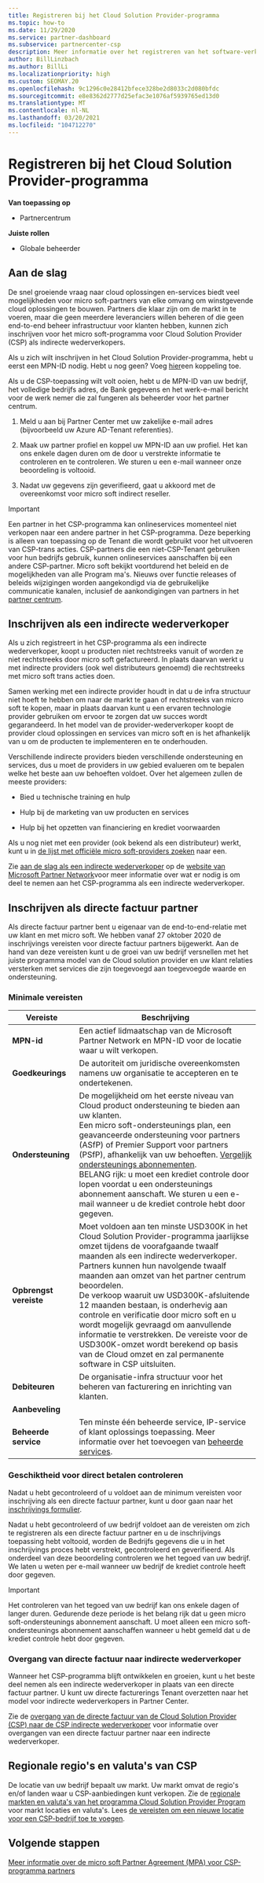 ```yaml
---
title: Registreren bij het Cloud Solution Provider-programma
ms.topic: how-to
ms.date: 11/29/2020
ms.service: partner-dashboard
ms.subservice: partnercenter-csp
description: Meer informatie over het registreren van het software-verkoop model van de Cloud Solution Provider (CSP) dat het beste is voor uw bedrijf, zoals een indirecte wederverkoper of een directe factuur partner.
author: BillLinzbach
ms.author: BillLi
ms.localizationpriority: high
ms.custom: SEOMAY.20
ms.openlocfilehash: 9c1296c0e28412bfece328be2d8033c2d080bfdc
ms.sourcegitcommit: e8e8362d2777d25efac3e1076af5939765ed13d0
ms.translationtype: MT
ms.contentlocale: nl-NL
ms.lasthandoff: 03/20/2021
ms.locfileid: "104712270"
---
```

# <a name="enroll-in-the-cloud-solution-provider-program"></a>Registreren bij het Cloud Solution Provider-programma

**Van toepassing op**

- Partnercentrum  

**Juiste rollen**

- Globale beheerder

## <a name="get-started"></a>Aan de slag

De snel groeiende vraag naar cloud oplossingen en-services biedt veel mogelijkheden voor micro soft-partners van elke omvang om winstgevende cloud oplossingen te bouwen. Partners die klaar zijn om de markt in te voeren, maar die geen meerdere leveranciers willen beheren of die geen end-to-end beheer infrastructuur voor klanten hebben, kunnen zich inschrijven voor het micro soft-programma voor Cloud Solution Provider (CSP) als indirecte wederverkopers.

Als u zich wilt inschrijven in het Cloud Solution Provider-programma, hebt u eerst een MPN-ID nodig. Hebt u nog geen? Voeg [hier](https://partner.microsoft.com/)een koppeling toe.

Als u de CSP-toepassing wilt volt ooien, hebt u de MPN-ID van uw bedrijf, het volledige bedrijfs adres, de Bank gegevens en het werk-e-mail bericht voor de werk nemer die zal fungeren als beheerder voor het partner centrum.

1. Meld u aan bij Partner Center met uw zakelijke e-mail adres (bijvoorbeeld uw Azure AD-Tenant referenties).

2. Maak uw partner profiel en koppel uw MPN-ID aan uw profiel.
Het kan ons enkele dagen duren om de door u verstrekte informatie te controleren en te controleren. We sturen u een e-mail wanneer onze beoordeling is voltooid.

3. Nadat uw gegevens zijn geverifieerd, gaat u akkoord met de overeenkomst voor micro soft indirect reseller.

> [!IMPORTANT]  
> Een partner in het CSP-programma kan onlineservices momenteel niet verkopen naar een andere partner in het CSP-programma. Deze beperking is alleen van toepassing op de Tenant die wordt gebruikt voor het uitvoeren van CSP-trans acties. CSP-partners die een niet-CSP-Tenant gebruiken voor hun bedrijfs gebruik, kunnen onlineservices aanschaffen bij een andere CSP-partner. Micro soft bekijkt voortdurend het beleid en de mogelijkheden van alle Program ma's. Nieuws over functie releases of beleids wijzigingen worden aangekondigd via de gebruikelijke communicatie kanalen, inclusief de aankondigingen van partners in het [partner centrum](announcements/index.md).

## <a name="enroll-as-an-indirect-reseller"></a>Inschrijven als een indirecte wederverkoper

Als u zich registreert in het CSP-programma als een indirecte wederverkoper, koopt u producten niet rechtstreeks vanuit of worden ze niet rechtstreeks door micro soft gefactureerd. In plaats daarvan werkt u met indirecte providers (ook wel distributeurs genoemd) die rechtstreeks met micro soft trans acties doen.

Samen werking met een indirecte provider houdt in dat u de infra structuur niet hoeft te hebben om naar de markt te gaan of rechtstreeks van micro soft te kopen, maar in plaats daarvan kunt u een ervaren technologie provider gebruiken om ervoor te zorgen dat uw succes wordt gegarandeerd. In het model van de provider-wederverkoper koopt de provider cloud oplossingen en services van micro soft en is het afhankelijk van u om de producten te implementeren en te onderhouden.

Verschillende indirecte providers bieden verschillende ondersteuning en services, dus u moet de providers in uw gebied evalueren om te bepalen welke het beste aan uw behoeften voldoet. Over het algemeen zullen de meeste providers:

- Bied u technische training en hulp

- Hulp bij de marketing van uw producten en services

- Hulp bij het opzetten van financiering en krediet voorwaarden

Als u nog niet met een provider (ook bekend als een distributeur) werkt, kunt u in [de lijst met officiële micro soft-providers zoeken](https://partnercenter.microsoft.com/partner/find-a-provider) naar een.

Zie [aan de slag als een indirecte wederverkoper](https://partner.microsoft.com/cloud-solution-provider/whats-required) op de [website van Microsoft Partner Network](https://partner.microsoft.com/)voor meer informatie over wat er nodig is om deel te nemen aan het CSP-programma als een indirecte wederverkoper.

## <a name="enroll-as-a-direct-bill-partner"></a>Inschrijven als directe factuur partner

Als directe factuur partner bent u eigenaar van de end-to-end-relatie met uw klant en met micro soft. We hebben vanaf 27 oktober 2020 de inschrijvings vereisten voor directe factuur partners bijgewerkt. Aan de hand van deze vereisten kunt u de groei van uw bedrijf versnellen met het juiste programma model van de Cloud solution provider en uw klant relaties versterken met services die zijn toegevoegd aan toegevoegde waarde en ondersteuning.  

### <a name="minimum-requirements"></a>Minimale vereisten

|**Vereiste**|  **Beschrijving**  |
|--------------------------------|--------------------------------------------------------------|
|**MPN-id**   |Een actief lidmaatschap van de Microsoft Partner Network en MPN-ID voor de locatie waar u wilt verkopen.    |
|**Goedkeurings**   |De autoriteit om juridische overeenkomsten namens uw organisatie te accepteren en te ondertekenen.|
|**Ondersteuning**   |De mogelijkheid om het eerste niveau van Cloud product ondersteuning te bieden aan uw klanten. <br>Een micro soft-ondersteunings plan, een geavanceerde ondersteuning voor partners (ASfP) of Premier Support voor partners (PSfP), afhankelijk van uw behoeften. [Vergelijk ondersteunings abonnementen](https://partner.microsoft.com/support/partnersupport).<br> BELANG rijk: u moet een krediet controle door lopen voordat u een ondersteunings abonnement aanschaft. We sturen u een e-mail wanneer u de krediet controle hebt door gegeven. |
|**Opbrengst vereiste**|Moet voldoen aan ten minste USD300K in het Cloud Solution Provider-programma jaarlijkse omzet tijdens de voorafgaande twaalf maanden als een indirecte wederverkoper. Partners kunnen hun navolgende twaalf maanden aan omzet van het partner centrum beoordelen.<br/>De verkoop waaruit uw USD300K-afsluitende 12 maanden bestaan, is onderhevig aan controle en verificatie door micro soft en u wordt mogelijk gevraagd om aanvullende informatie te verstrekken. De vereiste voor de USD300K-omzet wordt berekend op basis van de Cloud omzet en zal permanente software in CSP uitsluiten.|
|**Debiteuren** |De organisatie-infra structuur voor het beheren van facturering en inrichting van klanten.|
|**Aanbeveling**|             |
|**Beheerde service**   |Ten minste één beheerde service, IP-service of klant oplossings toepassing. Meer informatie over het toevoegen van [beheerde services](https://partner.microsoft.com/business-opportunities/managed-services-provider).|

### <a name="verify-direct-bill-eligibility"></a>Geschiktheid voor direct betalen controleren

Nadat u hebt gecontroleerd of u voldoet aan de minimum vereisten voor inschrijving als een directe factuur partner, kunt u door gaan naar het [inschrijvings formulier](https://partner.microsoft.com/pcv/register/joinnow/enrollmentwelcome/Reseller/migrate?cloudInstance=Global).

Nadat u hebt gecontroleerd of uw bedrijf voldoet aan de vereisten om zich te registreren als een directe factuur partner en u de inschrijvings toepassing hebt voltooid, worden de Bedrijfs gegevens die u in het inschrijvings proces hebt verstrekt, gecontroleerd en geverifieerd. Als onderdeel van deze beoordeling controleren we het tegoed van uw bedrijf. We laten u weten per e-mail wanneer uw bedrijf de krediet controle heeft door gegeven.
>[!IMPORTANT]
>Het controleren van het tegoed van uw bedrijf kan ons enkele dagen of langer duren. Gedurende deze periode is het belang rijk dat u geen micro soft-ondersteunings abonnement aanschaft. U moet alleen een micro soft-ondersteunings abonnement aanschaffen wanneer u hebt gemeld dat u de krediet controle hebt door gegeven.

### <a name="transition-from-direct-bill-to-indirect-reseller"></a>Overgang van directe factuur naar indirecte wederverkoper

Wanneer het CSP-programma blijft ontwikkelen en groeien, kunt u het beste deel nemen als een indirecte wederverkoper in plaats van een directe factuur partner. U kunt uw directe facturerings Tenant overzetten naar het model voor indirecte wederverkopers in Partner Center.

Zie de [overgang van de directe factuur van de Cloud Solution Provider (CSP) naar de CSP indirecte wederverkoper](transition-direct-to-indirect.md) voor informatie over overgangen van een directe factuur partner naar een indirecte wederverkoper.

## <a name="csp-regional-markets-and-currencies"></a>Regionale regio's en valuta's van CSP

De locatie van uw bedrijf bepaalt uw markt. Uw markt omvat de regio's en/of landen waar u CSP-aanbiedingen kunt verkopen. Zie de [regionale markten en valuta's van het programma Cloud Solution Provider Program](regional-authorization-overview.md) voor markt locaties en valuta's.
Lees [de vereisten om een nieuwe locatie voor een CSP-bedrijf toe te voegen](manage-locations.md).

## <a name="next-steps"></a>Volgende stappen

[Meer informatie over de micro soft Partner Agreement (MPA) voor CSP-programma partners](microsoft-partner-agreement.md)
